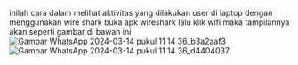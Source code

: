 inilah cara dalam melihat aktivitas yang dilakukan user di laptop dengan menggunakan wire shark buka apk wireshark lalu klik wifi maka tampilannya akan seperti gambar di bawah ini
![Gambar WhatsApp 2024-03-14 pukul 11 14 36_b3a2aaf3](https://github.com/wandagolop17/Wireshark-Juwanda/assets/126410981/c4f86a4f-c89a-45b3-8386-3dbcba2edb5f)
![Gambar WhatsApp 2024-03-14 pukul 11 14 36_d4404037](https://github.com/wandagolop17/Wireshark-Juwanda/assets/126410981/afbca7be-109a-412a-9d9a-522614b044c0)
